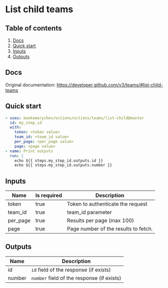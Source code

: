 # List child teams

## Table of contents

1. [Docs](#docs)
1. [Quick start](#quick-start)
1. [Inputs](#inputs)
1. [Outputs](#outputs)

<a name="quick-start" ></a>
## Docs

Original documentation: https://developer.github.com/v3/teams/#list-child-teams




<a name="quick start" ></a>
## Quick start

```yaml
- uses: maxkomarychev/octions/octions/teams/list-child@master
  id: my_step_id
  with:
    token: <token value>
    team_id: <team_id value>
    per_page: <per_page value>
    page: <page value>
- name: Print outputs
  run: |
    echo ${{ steps.my_step_id.outputs.id }}
    echo ${{ steps.my_step_id.outputs.number }}
```


<a name="inputs" ></a>
## Inputs

| Name | Is required | Description |
|---|---|---|
|token|true|Token to authenticate the request
|team_id|true|team_id parameter
|per_page|true|Results per page (max 100)
|page|true|Page number of the results to fetch.

<a name="outputs" ></a>
## Outputs

| Name | Description |
|---|---|
|id|`id` field of the response (if exists)|
|number|`number` field of the response (if exists)|

